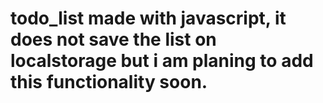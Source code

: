 # todo_list made with javascript, it does not save the list on localstorage but i am planing to add this functionality soon.
